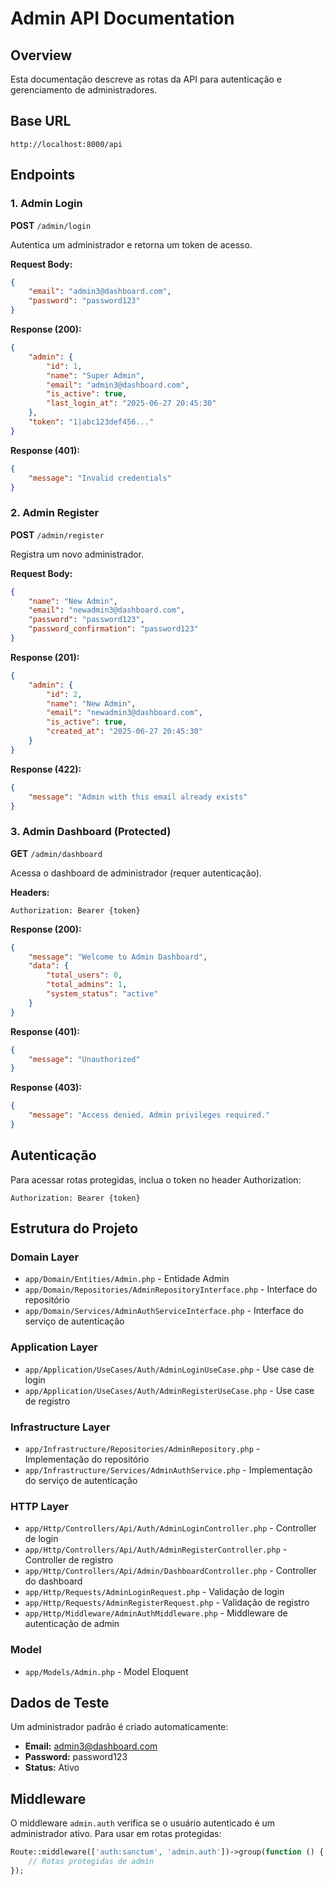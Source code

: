 # Admin API Documentation

## Overview
Esta documentação descreve as rotas da API para autenticação e gerenciamento de administradores.

## Base URL
```
http://localhost:8000/api
```

## Endpoints

### 1. Admin Login
**POST** `/admin/login`

Autentica um administrador e retorna um token de acesso.

**Request Body:**
```json
{
    "email": "admin3@dashboard.com",
    "password": "password123"
}
```

**Response (200):**
```json
{
    "admin": {
        "id": 1,
        "name": "Super Admin",
        "email": "admin3@dashboard.com",
        "is_active": true,
        "last_login_at": "2025-06-27 20:45:30"
    },
    "token": "1|abc123def456..."
}
```

**Response (401):**
```json
{
    "message": "Invalid credentials"
}
```

### 2. Admin Register
**POST** `/admin/register`

Registra um novo administrador.

**Request Body:**
```json
{
    "name": "New Admin",
    "email": "newadmin3@dashboard.com",
    "password": "password123",
    "password_confirmation": "password123"
}
```

**Response (201):**
```json
{
    "admin": {
        "id": 2,
        "name": "New Admin",
        "email": "newadmin3@dashboard.com",
        "is_active": true,
        "created_at": "2025-06-27 20:45:30"
    }
}
```

**Response (422):**
```json
{
    "message": "Admin with this email already exists"
}
```

### 3. Admin Dashboard (Protected)
**GET** `/admin/dashboard`

Acessa o dashboard de administrador (requer autenticação).

**Headers:**
```
Authorization: Bearer {token}
```

**Response (200):**
```json
{
    "message": "Welcome to Admin Dashboard",
    "data": {
        "total_users": 0,
        "total_admins": 1,
        "system_status": "active"
    }
}
```

**Response (401):**
```json
{
    "message": "Unauthorized"
}
```

**Response (403):**
```json
{
    "message": "Access denied. Admin privileges required."
}
```

## Autenticação

Para acessar rotas protegidas, inclua o token no header Authorization:

```
Authorization: Bearer {token}
```

## Estrutura do Projeto

### Domain Layer
- `app/Domain/Entities/Admin.php` - Entidade Admin
- `app/Domain/Repositories/AdminRepositoryInterface.php` - Interface do repositório
- `app/Domain/Services/AdminAuthServiceInterface.php` - Interface do serviço de autenticação

### Application Layer
- `app/Application/UseCases/Auth/AdminLoginUseCase.php` - Use case de login
- `app/Application/UseCases/Auth/AdminRegisterUseCase.php` - Use case de registro

### Infrastructure Layer
- `app/Infrastructure/Repositories/AdminRepository.php` - Implementação do repositório
- `app/Infrastructure/Services/AdminAuthService.php` - Implementação do serviço de autenticação

### HTTP Layer
- `app/Http/Controllers/Api/Auth/AdminLoginController.php` - Controller de login
- `app/Http/Controllers/Api/Auth/AdminRegisterController.php` - Controller de registro
- `app/Http/Controllers/Api/Admin/DashboardController.php` - Controller do dashboard
- `app/Http/Requests/AdminLoginRequest.php` - Validação de login
- `app/Http/Requests/AdminRegisterRequest.php` - Validação de registro
- `app/Http/Middleware/AdminAuthMiddleware.php` - Middleware de autenticação de admin

### Model
- `app/Models/Admin.php` - Model Eloquent

## Dados de Teste

Um administrador padrão é criado automaticamente:

- **Email:** admin3@dashboard.com
- **Password:** password123
- **Status:** Ativo

## Middleware

O middleware `admin.auth` verifica se o usuário autenticado é um administrador ativo. Para usar em rotas protegidas:

```php
Route::middleware(['auth:sanctum', 'admin.auth'])->group(function () {
    // Rotas protegidas de admin
});
``` 
